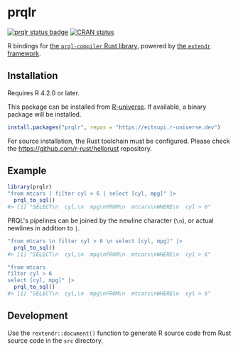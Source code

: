 
# prqlr

<!-- badges: start -->
[![prqlr status badge](https://eitsupi.r-universe.dev/badges/prqlr)](https://eitsupi.r-universe.dev)
[![CRAN status](https://www.r-pkg.org/badges/version/prqlr)](https://CRAN.R-project.org/package=prqlr)
<!-- badges: end -->

R bindings for [the `prql-compiler` Rust library](https://crates.io/crates/prql-compiler),
powered by [the `extendr` framework](https://extendr.github.io/).

## Installation

Requires R 4.2.0 or later.

This package can be installed from [R-universe](https://eitsupi.r-universe.dev/ui#package:prqlr).
If available, a binary package will be installed.

```r
install.packages("prqlr", repos = "https://eitsupi.r-universe.dev")
```

For source installation, the Rust toolchain must be configured.
Please check the <https://github.com/r-rust/hellorust> repository.

## Example

```r
library(prqlr)
"from mtcars | filter cyl > 6 | select [cyl, mpg]" |>
  prql_to_sql()
#> [1] "SELECT\n  cyl,\n  mpg\nFROM\n  mtcars\nWHERE\n  cyl > 6"
```

PRQL's pipelines can be joined by the newline character (`\n`), or actual newlines in addition to `|`.

```r
"from mtcars \n filter cyl > 6 \n select [cyl, mpg]" |>
  prql_to_sql()
#> [1] "SELECT\n  cyl,\n  mpg\nFROM\n  mtcars\nWHERE\n  cyl > 6"
```

```r
"from mtcars
filter cyl > 6
select [cyl, mpg]" |>
  prql_to_sql()
#> [1] "SELECT\n  cyl,\n  mpg\nFROM\n  mtcars\nWHERE\n  cyl > 6"
```

## Development

Use the `rextendr::document()` function to generate R source code from Rust source code in the `src` directory.
